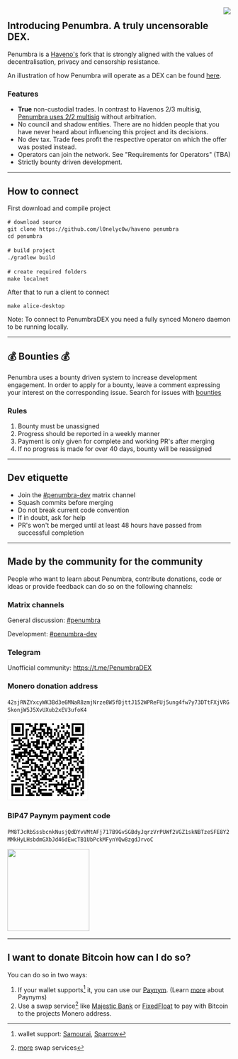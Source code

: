 <img style="float: right;" src="https://gitlab.com/l0nelyc0w/penumbra/-/raw/penumbra-master/desktop/src/main/resources/images/logo_splash.png">

## Introducing Penumbra. A truly uncensorable DEX.

Penumbra is a <a href="https://github.com/haveno-dex/haveno">Haveno's</a> fork that is strongly aligned with the values of decentralisation, privacy and censorship resistance.

An illustration of how Penumbra will operate as a DEX can be found [here](https://gitlab.com/l0nelyc0w/penumbra/-/design_management/designs/431134/12effd1d1ee0bc5a8e50843b2c9b174d9d630164/resized_image/v432x230).

### Features
- **True** non-custodial trades. In contrast to Havenos 2/3 multisig, [Penumbra uses 2/2 multisig](https://gitlab.com/l0nelyc0w/penumbra/-/tree/penumbra-master/docs/new_protocol.pdf) without arbitration.
- No council and shadow entities. There are no hidden people that you have never heard about influencing this project and its decisions.
- No dev tax. Trade fees profit the respective operator on which the offer was posted instead.
- Operators can join the network. See "Requirements for Operators" (TBA)
- Strictly bounty driven development.

---
## How to connect

First download and compile project
```
# download source
git clone https://github.com/l0nelyc0w/haveno penumbra
cd penumbra

# build project
./gradlew build

# create required folders
make localnet
```
After that to run a client to connect
```
make alice-desktop
```
Note: To connect to PenumbraDEX you need a fully synced Monero daemon to be running locally.

---
## 💰️ Bounties 💰️

Penumbra uses a bounty driven system to increase development engagement.
In order to apply for a bounty, leave a comment expressing your interest on the corresponding issue.
Search for issues with [bounties](https://gitlab.com/l0nelyc0w/penumbra/-/issues/?sort=created_date&state=opened&label_name%5B%5D=Bounty%20%F0%9F%92%B0%EF%B8%8F&first_page_size=20)

### Rules
1. Bounty must be unassigned
2. Progress should be reported in a weekly manner
3. Payment is only given for complete and working PR's after merging
4. If no progress is made for over 40 days, bounty will be reassigned
---
## Dev etiquette

- Join the [#penumbra-dev](https://matrix.to/#/#penumbra-dev:penumbra.social) matrix channel
- Squash commits before merging
- Do not break current code convention
- If in doubt, ask for help
- PR's won't be merged until at least 48 hours have passed from successful completion
---
## Made by the community for the community

People who want to learn about Penumbra, contribute donations, code or ideas or provide feedback can do so on the following channels:

### Matrix channels

General discussion: [#penumbra](https:/matrix.to/#/#penumbra:penumbra.social)

Development: [#penumbra-dev](https://matrix.to/#/#penumbra-dev:penumbra.social)

### Telegram

Unofficial community: https://t.me/PenumbraDEX

### Monero donation address

`42sjRNZYxcyWK3Bd3e6MNaR8zmjNrze8W5fDjttJ152WPReFUj5ung4fw7y73DTtFXjVRGSkonjW5J5XvUXub2xEV3ufoK4`

![monero donation address](qrcode.jpeg)

### BIP47 Paynym payment code
`PM8TJcRbSssbcnkNusjQdDYvVMtAFj717B9GvSGBdyJqrzVrPUWf2VGZ1skNBTzeSFE8Y2MMkHyLHsbdmGXbJd46dEwcTB1UbPckMFynYQw8zgdJrvoC`

<img src="https://paynym.is/PM8TJcRbSssbcnkNusjQdDYvVMtAFj717B9GvSGBdyJqrzVrPUWf2VGZ1skNBTzeSFE8Y2MMkHyLHsbdmGXbJd46dEwcTB1UbPckMFynYQw8zgdJrvoC/codeimage" height="185" width="185">

---
## I want to donate Bitcoin how can I do so?

You can do so in two ways:
1. If your wallet supports[^1] it, you can use our [Paynym](https://paynym.is/+autumnwaterfall0F5). (Learn [more](https://bitcoiner.guide/paynym/) about Paynyms)
2. Use a swap service[^2] like [Majestic Bank](https://majesticbank.is/) or [FixedFloat](https://fixedfloat.com) to pay with Bitcoin to the projects Monero address.

[^1]: wallet support: [Samourai](https://samouraiwallet.com/), [Sparrow](https://sparrowwallet.com)

[^2]: [more](https://kycnot.me) swap services
